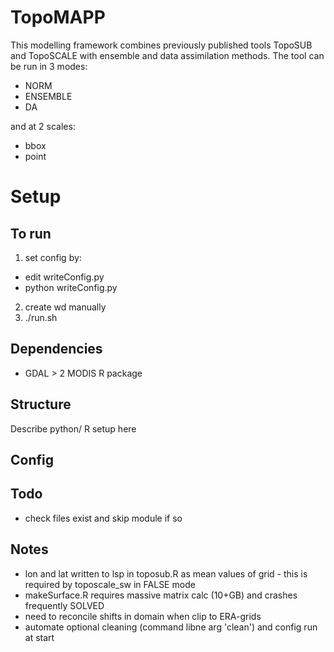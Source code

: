 
# TopoMAPP

This modelling framework combines previously published tools TopoSUB and TopoSCALE with ensemble and data assimilation methods. The tool can be run in 3 modes:
- NORM
- ENSEMBLE
- DA

and at 2 scales:
- bbox
- point

# Setup
## To run
1. set config by:
- edit writeConfig.py
- python writeConfig.py

2. create wd manually
3. ./run.sh

## Dependencies
- GDAL > 2 MODIS R package

## Structure
Describe python/ R setup here

## Config  

## Todo
- check files exist and skip module if so

## Notes
- lon and lat written to lsp in toposub.R as mean values of grid - this is required by toposcale_sw in FALSE mode
- makeSurface.R requires massive matrix calc (10+GB) and crashes frequently SOLVED
- need to reconcile shifts in domain when clip to ERA-grids
- automate optional cleaning (command libne arg 'clean') and config run at start 
